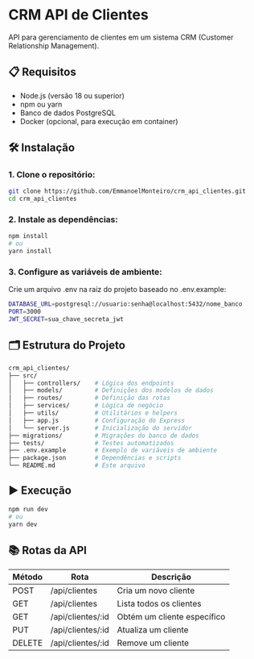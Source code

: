 # CRM API de Clientes

API para gerenciamento de clientes em um sistema CRM (Customer Relationship Management).

## 📋 Requisitos

- Node.js (versão 18 ou superior)
- npm ou yarn
- Banco de dados PostgreSQL
- Docker (opcional, para execução em container)

## 🛠️ Instalação

### 1. Clone o repositório:
```bash
git clone https://github.com/EmmanoelMonteiro/crm_api_clientes.git
cd crm_api_clientes
```

### 2. Instale as dependências:
```bash
npm install
# ou
yarn install
```

### 3. Configure as variáveis de ambiente:
Crie um arquivo .env na raiz do projeto baseado no .env.example:
```bash
DATABASE_URL=postgresql://usuario:senha@localhost:5432/nome_banco
PORT=3000
JWT_SECRET=sua_chave_secreta_jwt
```


## 🗂️ Estrutura do Projeto
```bash
crm_api_clientes/
├── src/
│   ├── controllers/    # Lógica dos endpoints
│   ├── models/         # Definições dos modelos de dados
│   ├── routes/         # Definição das rotas
│   ├── services/       # Lógica de negócio
│   ├── utils/          # Utilitários e helpers
│   ├── app.js          # Configuração do Express
│   └── server.js       # Inicialização do servidor
├── migrations/         # Migrações do banco de dados
├── tests/              # Testes automatizados
├── .env.example        # Exemplo de variáveis de ambiente
├── package.json        # Dependências e scripts
└── README.md           # Este arquivo
```

## ▶️ Execução
```bash
npm run dev
# ou
yarn dev
```

## 📚 Rotas da API

| Método	| Rota	| Descrição|
| ---	| ---	| ---|
| POST	| /api/clientes	| Cria um novo cliente|
| GET	| /api/clientes	| Lista todos os clientes|
| GET	| /api/clientes/:id	| Obtém um cliente específico|
| PUT	| /api/clientes/:id	| Atualiza um cliente|
| DELETE	| /api/clientes/:id	| Remove um cliente|
